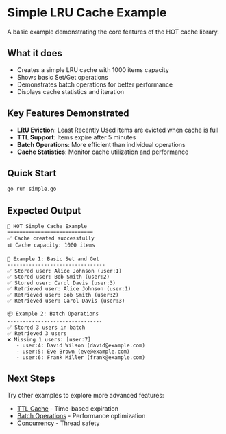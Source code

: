 # Simple LRU Cache Example

A basic example demonstrating the core features of the HOT cache library.

## What it does

- Creates a simple LRU cache with 1000 items capacity
- Shows basic Set/Get operations
- Demonstrates batch operations for better performance
- Displays cache statistics and iteration

## Key Features Demonstrated

- **LRU Eviction**: Least Recently Used items are evicted when cache is full
- **TTL Support**: Items expire after 5 minutes
- **Batch Operations**: More efficient than individual operations
- **Cache Statistics**: Monitor cache utilization and performance

## Quick Start

```bash
go run simple.go
```

## Expected Output

```
🚀 HOT Simple Cache Example
============================
✅ Cache created successfully
📊 Cache capacity: 1000 items

📝 Example 1: Basic Set and Get
--------------------------------
✅ Stored user: Alice Johnson (user:1)
✅ Stored user: Bob Smith (user:2)
✅ Stored user: Carol Davis (user:3)
✅ Retrieved user: Alice Johnson (user:1)
✅ Retrieved user: Bob Smith (user:2)
✅ Retrieved user: Carol Davis (user:3)

📦 Example 2: Batch Operations
-------------------------------
✅ Stored 3 users in batch
✅ Retrieved 3 users
❌ Missing 1 users: [user:7]
   - user:4: David Wilson (david@example.com)
   - user:5: Eve Brown (eve@example.com)
   - user:6: Frank Miller (frank@example.com)
```

## Next Steps

Try other examples to explore more advanced features:
- [TTL Cache](../ttl/) - Time-based expiration
- [Batch Operations](../batch/) - Performance optimization
- [Concurrency](../concurrency/) - Thread safety 